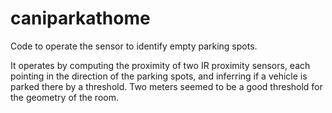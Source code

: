 # caniparkathome

Code to operate the sensor to identify empty parking spots.

It operates by computing the proximity of two IR proximity sensors, each pointing in the direction of the parking spots, and inferring if a vehicle is parked there by a threshold. Two meters seemed to be a good threshold for the geometry of the room.
